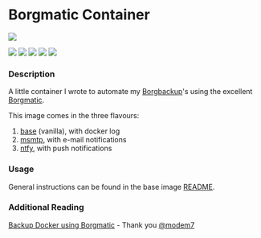 # Borgmatic Container

![](https://github.com/witten/borgmatic/raw/master/docs/static/borgmatic.png)

[![](https://img.shields.io/github/issues/b3vis/docker-borgmatic)](https://github.com/b3vis/docker-borgmatic/issues)
[![](https://img.shields.io/github/stars/b3vis/docker-borgmatic)](https://github.com/b3vis/docker-borgmatic/stargazers)
[![](https://img.shields.io/docker/stars/b3vis/borgmatic)](https://hub.docker.com/r/b3vis/borgmatic)
[![](https://img.shields.io/docker/cloud/build/b3vis/borgmatic)](https://hub.docker.com/r/b3vis/borgmatic)
[![](https://img.shields.io/docker/pulls/b3vis/borgmatic)](https://hub.docker.com/r/b3vis/borgmatic)

### Description

A little container I wrote to automate my [Borgbackup](https://github.com/borgbackup)'s using the excellent [Borgmatic](https://github.com/witten/borgmatic).

This image comes in the three flavours:
1. [base](./base/README.md) (vanilla), with docker log
2. [msmtp](./msmtp/README.md), with e-mail notifications
3. [ntfy](./ntfy/README.md), with push notifications

### Usage
General instructions can be found in the base image [README](./base/README.md).

### Additional Reading
[Backup Docker using Borgmatic](https://www.modem7.com/books/docker-backup/page/backup-docker-using-borgmatic) - Thank you [@modem7](https://github.com/modem7)